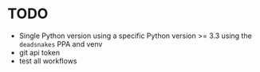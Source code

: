 # TODO

- Single Python version using a specific Python version >= 3.3 using the `deadsnakes` PPA and venv
- git api token
- test all workflows
